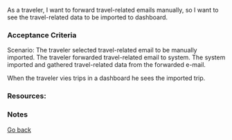 As a traveler, I want to forward travel-related emails manually, so I want to see the travel-related data to be imported to dashboard.  

### Acceptance Criteria

Scenario: The traveler selected travel-related email to be manually imported. The traveler forwarded travel-related email to system. The system imported and gathered travel-related data from the forwarded e-mail.  

When the traveler vies trips in a dashboard he sees the imported trip.  

### Resources:


### Notes


[Go back](../README.md)